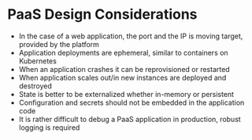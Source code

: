 # PaaS Design Considerations

* In the case of a web application, the port and the IP is moving target, provided by the platform
* Application deployments are ephemeral, similar to containers on Kubernetes
* When an application crashes it can be reprovisioned or restarted
* When application scales out/in new instances are deployed and destroyed
* State is better to be externalized whether in-memory or persistent
* Configuration and secrets should not be embedded in the application code
* It is rather difficult to debug a PaaS application in production, robust logging is required



